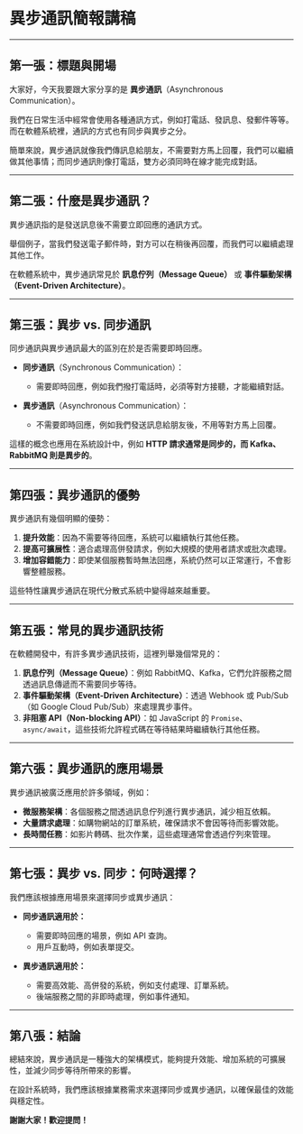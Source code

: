 # 異步通訊簡報講稿

---

## 第一張：標題與開場

大家好，今天我要跟大家分享的是 **異步通訊**（Asynchronous Communication）。

我們在日常生活中經常會使用各種通訊方式，例如打電話、發訊息、發郵件等等。而在軟體系統裡，通訊的方式也有同步與異步之分。

簡單來說，異步通訊就像我們傳訊息給朋友，不需要對方馬上回覆，我們可以繼續做其他事情；而同步通訊則像打電話，雙方必須同時在線才能完成對話。

---

## 第二張：什麼是異步通訊？

異步通訊指的是發送訊息後不需要立即回應的通訊方式。

舉個例子，當我們發送電子郵件時，對方可以在稍後再回覆，而我們可以繼續處理其他工作。

在軟體系統中，異步通訊常見於 **訊息佇列（Message Queue）** 或 **事件驅動架構（Event-Driven Architecture）**。

---

## 第三張：異步 vs. 同步通訊

同步通訊與異步通訊最大的區別在於是否需要即時回應。

- **同步通訊**（Synchronous Communication）：
  - 需要即時回應，例如我們撥打電話時，必須等對方接聽，才能繼續對話。

- **異步通訊**（Asynchronous Communication）：
  - 不需要即時回應，例如我們發送訊息給朋友後，不用等對方馬上回覆。

這樣的概念也應用在系統設計中，例如 **HTTP 請求通常是同步的，而 Kafka、RabbitMQ 則是異步的**。

---

## 第四張：異步通訊的優勢

異步通訊有幾個明顯的優勢：

1. **提升效能**：因為不需要等待回應，系統可以繼續執行其他任務。
2. **提高可擴展性**：適合處理高併發請求，例如大規模的使用者請求或批次處理。
3. **增加容錯能力**：即使某個服務暫時無法回應，系統仍然可以正常運行，不會影響整體服務。

這些特性讓異步通訊在現代分散式系統中變得越來越重要。

---

## 第五張：常見的異步通訊技術

在軟體開發中，有許多異步通訊技術，這裡列舉幾個常見的：

1. **訊息佇列（Message Queue）**：例如 RabbitMQ、Kafka，它們允許服務之間透過訊息傳遞而不需要同步等待。
2. **事件驅動架構（Event-Driven Architecture）**：透過 Webhook 或 Pub/Sub（如 Google Cloud Pub/Sub）來處理異步事件。
3. **非阻塞 API（Non-blocking API）**：如 JavaScript 的 `Promise`、`async/await`，這些技術允許程式碼在等待結果時繼續執行其他任務。

---

## 第六張：異步通訊的應用場景

異步通訊被廣泛應用於許多領域，例如：

- **微服務架構**：各個服務之間透過訊息佇列進行異步通訊，減少相互依賴。
- **大量請求處理**：如購物網站的訂單系統，確保請求不會因等待而影響效能。
- **長時間任務**：如影片轉碼、批次作業，這些處理通常會透過佇列來管理。

---

## 第七張：異步 vs. 同步：何時選擇？

我們應該根據應用場景來選擇同步或異步通訊：

- **同步通訊適用於：**
  - 需要即時回應的場景，例如 API 查詢。
  - 用戶互動時，例如表單提交。

- **異步通訊適用於：**
  - 需要高效能、高併發的系統，例如支付處理、訂單系統。
  - 後端服務之間的非即時處理，例如事件通知。

---

## 第八張：結論

總結來說，異步通訊是一種強大的架構模式，能夠提升效能、增加系統的可擴展性，並減少同步等待所帶來的影響。

在設計系統時，我們應該根據業務需求來選擇同步或異步通訊，以確保最佳的效能與穩定性。

**謝謝大家！歡迎提問！**
